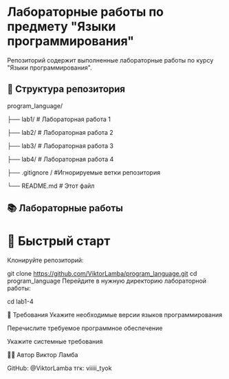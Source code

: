# Лабораторные работы по предмету "Языки программирования"

Репозиторий содержит выполненные лабораторные работы по курсу "Языки программирования".


## 📁 Структура репозитория
program_language/

├── lab1/ # Лабораторная работа 1

├── lab2/ # Лабораторная работа 2

├── lab3/ # Лабораторная работа 3

├── lab4/ # Лабораторная работа 4

├── .gitignore / #Игнорируемые ветки репозитория

└── README.md # Этот файл


## 📚 Лабораторные работы

# 🚀 Быстрый старт
Клонируйте репозиторий:

git clone https://github.com/ViktorLamba/program_language.git
cd program_language
Перейдите в нужную директорию лабораторной работы:

cd lab1-4


📝 Требования
Укажите необходимые версии языков программирования

Перечислите требуемое программное обеспечение

Укажите системные требования

👨‍💻 Автор
Виктор Ламба

GitHub: @ViktorLamba
тгк: viiiii_tyok